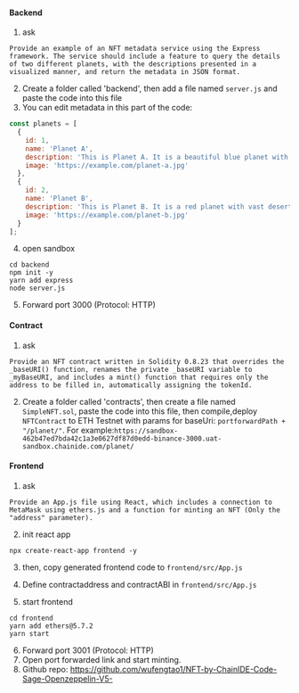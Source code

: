 #### Backend

1. ask

`
Provide an example of an NFT metadata service using the Express framework. The service should include a feature to query the details of two different planets, with the descriptions presented in a visualized manner, and return the metadata in JSON format.
`

2. Create a folder called 'backend', then add a file named `server.js` and paste the code into this file
3. You can edit metadata in this part of the code:

```js
const planets = [
  {
    id: 1,
    name: 'Planet A',
    description: 'This is Planet A. It is a beautiful blue planet with lush green forests.',
    image: 'https://example.com/planet-a.jpg'
  },
  {
    id: 2,
    name: 'Planet B',
    description: 'This is Planet B. It is a red planet with vast deserts and towering mountains.',
    image: 'https://example.com/planet-b.jpg'
  }
];
```

4. open sandbox

```
cd backend
npm init -y
yarn add express
node server.js
```

5. Forward port 3000 (Protocol: HTTP)

#### Contract

1. ask

`
Provide an NFT contract written in Solidity 0.8.23 that overrides the _baseURI() function, renames the private _baseURI variable to _myBaseURI, and includes a mint() function that requires only the address to be filled in, automatically assigning the tokenId.
`

2. Create a folder called 'contracts', then create a file named `SimpleNFT.sol`, paste the code into this file, then compile,deploy `NFTContract` to ETH Testnet with params for baseUri: `portforwardPath + "/planet/"`. For example:`https://sandbox-462b47ed7bda42c1a3e0627df87d0edd-binance-3000.uat-sandbox.chainide.com/planet/`

#### Frontend

1. ask

`Provide an App.js file using React, which includes a connection to MetaMask using ethers.js and a function for minting an NFT (Only the "address" parameter).`

2. init react app

```
npx create-react-app frontend -y
```

3. then, copy generated frontend code to `frontend/src/App.js`
4. Define contractaddress and contractABI in `frontend/src/App.js`

5. start frontend

```
cd frontend
yarn add ethers@5.7.2
yarn start
```

6. Forward port 3001 (Protocol: HTTP)
7. Open port forwarded link and start minting.
8. Github repo: https://github.com/wufengtao1/NFT-by-ChainIDE-Code-Sage-Openzeppelin-V5-
